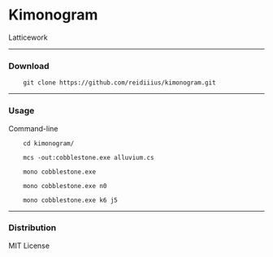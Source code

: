 # Kimonogram
Latticework

---

### Download

        git clone https://github.com/reidiiius/kimonogram.git

---

### Usage
Command-line

        cd kimonogram/

        mcs -out:cobblestone.exe alluvium.cs 

        mono cobblestone.exe

        mono cobblestone.exe n0

        mono cobblestone.exe k6 j5

---

### Distribution
MIT License

